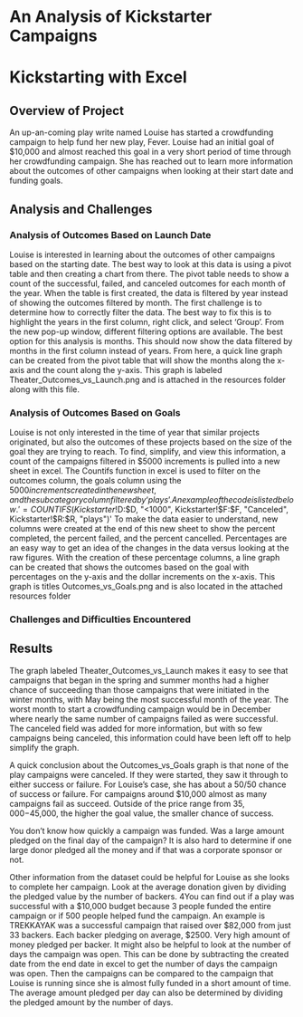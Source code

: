 # An Analysis of Kickstarter Campaigns
# Kickstarting with Excel

## Overview of Project
An up-an-coming play write named Louise has started a crowdfunding campaign to help fund her new play, Fever. Louise had an initial goal of $10,000 and almost reached this goal in a very short period of time through her crowdfunding campaign. She has reached out to learn more information about the outcomes of other campaigns when looking at their start date and funding goals. 

## Analysis and Challenges

### Analysis of Outcomes Based on Launch Date
Louise is interested in learning about the outcomes of other campaigns based on the starting date. The best way to look at this data is using a pivot table and then creating a chart from there. The pivot table needs to show a count of the successful, failed, and canceled outcomes for each month of the year. When the table is first created, the data is filtered by year instead of showing the outcomes filtered by month. The first challenge is to determine how to correctly filter the data. The best way to fix this is to highlight the years in the first column, right click, and select ‘Group’. From the new pop-up window, different filtering options are available. The best option for this analysis is months. This should now show the data filtered by months in the first column instead of years. From here, a quick line graph can be created from the pivot table that will show the months along the x-axis and the count along the y-axis. This graph is labeled Theater_Outcomes_vs_Launch.png and is attached in the resources folder along with this file. 

### Analysis of Outcomes Based on Goals
Louise is not only interested in the time of year that similar projects originated, but also the outcomes of these projects based on the size of the goal they are trying to reach. To find, simplify, and view this information, a count of the campaigns filtered in $5000 increments is pulled into a new sheet in excel. The Countifs function in excel is used to filter on the outcomes column, the goals column using the $5000 increments created in the new sheet, and the subcategory column filtered by ‘plays’. An example of the code is listed below. 
'=COUNTIFS(Kickstarter!$D:$D, "<1000", Kickstarter!$F:$F, "Canceled", Kickstarter!$R:$R, "plays")'
To make the data easier to understand, new columns were created at the end of this new sheet to show the percent completed, the percent failed, and the percent cancelled. Percentages are an easy way to get an idea of the changes in the data versus looking at the raw figures. 
With the creation of these percentage columns, a line graph can be created that shows the outcomes based on the goal with percentages on the y-axis and the dollar increments on the x-axis. This graph is  titles Outcomes_vs_Goals.png and is also located in the attached resources folder 
### Challenges and Difficulties Encountered

## Results
The graph labeled Theater_Outcomes_vs_Launch makes it easy to see that campaigns that began in the spring and summer months had a higher chance of succeeding than those campaigns that were initiated in the winter months, with May being the most successful month of the year. The worst month to start a crowdfunding campaign would be in December where nearly the same number of campaigns failed as were successful. The canceled field was added for more information, but with so few campaigns being canceled, this information could have been left off to help simplify the graph. 

A quick conclusion about the Outcomes_vs_Goals graph is that none of the play campaigns were canceled. If they were started, they saw it through to either success or failure. For Louise’s case, she has about a 50/50 chance of success or failure. For campaigns around $10,000 almost as many campaigns fail as succeed. Outside of the price range from $35,000-$45,000, the higher the goal value, the smaller chance of success. 

You don’t know how quickly a campaign was funded. Was a large amount pledged on the final day of the campaign? It is also hard to determine if one large donor pledged all the money and if that was a corporate sponsor or not. 

Other information from the dataset could be helpful for Louise as she looks to complete her campaign. 
Look at the average donation given by dividing the pledged value by the number of backers. 4You can find out if a play was successful with a $10,000 budget because 3 people funded the entire campaign or if 500 people helped fund the campaign. An example is TREKKAYAK was a successful campaign that raised over $82,000 from just 33 backers. Each backer pledging on average, $2500. Very high amount of money pledged per backer. 
It might also be helpful to look at the number of days the campaign was open. This can be done by subtracting the created date from the end date in excel to get the number of days the campaign was open. Then the campaigns can be compared to the campaign that Louise is running since she is almost fully funded in a short amount of time. The average amount pledged per day can also be determined by dividing the pledged amount by the number of days. 

